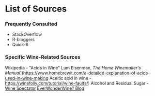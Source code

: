 # List of Sources

### Frequently Consulted
- StackOverflow
- R-bloggers
- Quick-R


### Specific Wine-Related Sources
Wikipedia - "Acids in Wine"
Lum Eisenman, *The Home Winemaker's Manual*](https://www.homebrewit.com/a-detailed-explanation-of-acids-used-in-wine-making
Aceitic acid in wine - https://winefolly.com/tutorial/wine-faults/)
Alcohol and Residual Sugar -
[Wine Spectator](https://www.winespectator.com/drvinny/show/id/50489)
[EverWonderWine? Blog](https://www.everwonderwine.com/blog/2017/1/14/is-there-a-relationship-between-a-wines-alcohol-level-and-its-sweetness)
